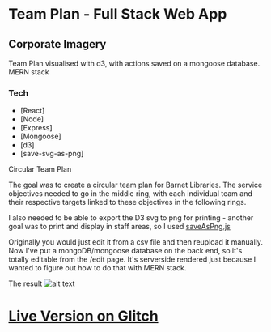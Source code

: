 # Team Plan - Full Stack Web App
## Corporate Imagery
Team Plan visualised with d3, with actions saved on a mongoose database. MERN stack 

### Tech
* [React] 
* [Node]
* [Express]
* [Mongoose]
* [d3]
* [save-svg-as-png]

Circular Team Plan

The goal was to create a circular team plan for Barnet Libraries. The service objectives needed to go in the middle ring, with each individual team and their respective targets linked to these objectives in the following rings.

I also needed to be able to export the D3 svg to png for printing - another goal was to print and display in staff areas, so I used [saveAsPng.js](https://github.com/exupero/saveSvgAsPng)

Originally you would just edit it from a csv file and then reupload it manually. Now I've put a mongoDB/mongoose database on the back end, so it's totally editable from the /edit page. It's serverside rendered just because I wanted to figure out how to do that with MERN stack.

The result 
![alt text](planisphere-demo.png "Circular Team Plan")

# [Live Version on Glitch](https://0sumrich.github.io/planisphere "Team Plan")
